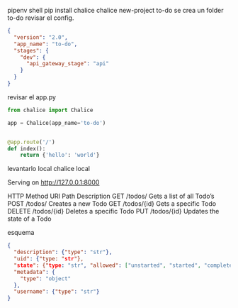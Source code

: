 pipenv shell
pip install chalice
chalice new-project to-do
se crea un folder to-do
revisar el config.

```json
{
  "version": "2.0",
  "app_name": "to-do",
  "stages": {
    "dev": {
      "api_gateway_stage": "api"
    }
  }
}
```

revisar el app.py

```python
from chalice import Chalice

app = Chalice(app_name='to-do')


@app.route('/')
def index():
    return {'hello': 'world'}
```

levantarlo local
chalice local

Serving on http://127.0.0.1:8000

HTTP Method
URI Path
Description
GET
/todos/
Gets a list of all Todo’s
POST
/todos/
Creates a new Todo
GET
/todos/{id}
Gets a specific Todo
DELETE
/todos/{id}
Deletes a specific Todo
PUT
/todos/{id}
Updates the state of a Todo

esquema

```json
{
  "description": {"type": "str"},
  "uid": {"type: "str"},
  "state": {"type: "str", "allowed": ["unstarted", "started", "completed"]},
  "metadata": {
    "type": "object"
  },
  "username": {"type": "str"}
}
```
